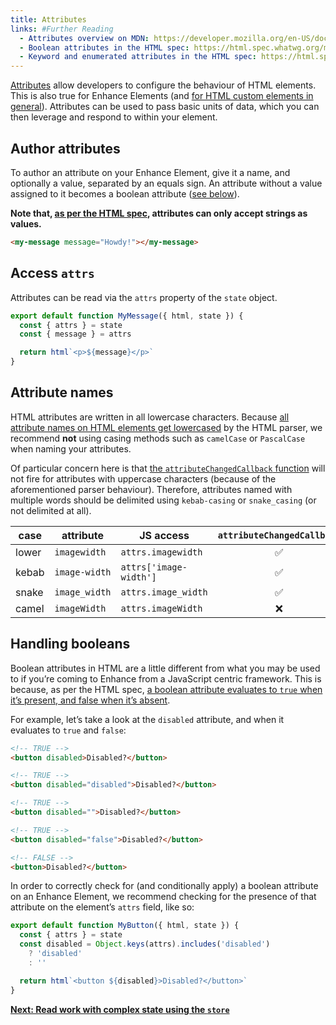 ```yaml
---
title: Attributes
links: #Further Reading
  - Attributes overview on MDN: https://developer.mozilla.org/en-US/docs/Glossary/Attribute
  - Boolean attributes in the HTML spec: https://html.spec.whatwg.org/multipage/common-microsyntaxes.html#boolean-attributes
  - Keyword and enumerated attributes in the HTML spec: https://html.spec.whatwg.org/multipage/common-microsyntaxes.html#keywords-and-enumerated-attributes
---
```


[Attributes](https://developer.mozilla.org/en-US/docs/Glossary/Attribute) allow developers to configure the behaviour of HTML elements. This is also true for Enhance Elements (and [for HTML custom elements in general](https://developer.mozilla.org/en-US/docs/Web/API/Web_components/Using_custom_elements#responding_to_attribute_changes)). Attributes can be used to pass basic units of data, which you can then leverage and respond to within your element.

## Author attributes

To author an attribute on your Enhance Element, give it a name, and optionally a value, separated by an equals sign. An attribute without a value assigned to it becomes a boolean attribute ([see below](#handling-booleans)).

**Note that, [as per the HTML spec](https://html.spec.whatwg.org/multipage/dom.html#attributes), attributes can only accept strings as values.**

```html
<my-message message="Howdy!"></my-message>
```

## Access `attrs`

Attributes can be read via the `attrs` property of the `state` object.

```javascript
export default function MyMessage({ html, state }) {
  const { attrs } = state
  const { message } = attrs

  return html`<p>${message}</p>`
}
```

## Attribute names

HTML attributes are written in all lowercase characters. Because [all attribute names on HTML elements get lowercased](https://html.spec.whatwg.org/multipage/dom.html#embedding-custom-non-visible-data-with-the-data-*-attributes:~:text=All%20attribute%20names%20on%20HTML%20elements%20in%20HTML%20documents%20get%20ASCII%2Dlowercased%20automatically) by the HTML parser, we recommend **not** using casing methods such as `camelCase` or `PascalCase` when naming your attributes.

Of particular concern here is that [the `attributeChangedCallback` function](https://developer.mozilla.org/en-US/docs/Web/API/Web_components/Using_custom_elements#responding_to_attribute_changes) will not fire for attributes with uppercase characters (because of the aforementioned parser behaviour). Therefore, attributes named with multiple words should be delimited using `kebab-casing` or `snake_casing` (or not delimited at all).

| case | attribute | JS access | `attributeChangedCallback` |
|---|---|---|:-:|
| lower | `imagewidth` | `attrs.imagewidth` | ✅ |
| kebab | `image-width` | `attrs['image-width']` | ✅ |
| snake | `image_width` | `attrs.image_width` | ✅ |
| camel | `imageWidth` | `attrs.imageWidth` | ❌ |

## Handling booleans

Boolean attributes in HTML are a little different from what you may be used to if you’re coming to Enhance from a JavaScript centric framework. This is because, as per the HTML spec, [a boolean attribute evaluates to `true` when it’s present, and false when it’s absent](https://developer.mozilla.org/en-US/docs/Glossary/Boolean/HTML).

For example, let’s take a look at the `disabled` attribute, and when it evaluates to `true` and `false`:

```html
<!-- TRUE -->
<button disabled>Disabled?</button>

<!-- TRUE -->
<button disabled="disabled">Disabled?</button>

<!-- TRUE -->
<button disabled="">Disabled?</button>

<!-- TRUE -->
<button disabled="false">Disabled?</button>

<!-- FALSE -->
<button>Disabled?</button>
```

In order to correctly check for (and conditionally apply) a boolean attribute on an Enhance Element, we recommend checking for the presence of that attribute on the element’s `attrs` field, like so:

```javascript
export default function MyButton({ html, state }) {
  const { attrs } = state
  const disabled = Object.keys(attrs).includes('disabled')
    ? 'disabled'
    : ''

  return html`<button ${disabled}>Disabled?</button>`
}
```

<doc-callout level="none" mark="🎛️">

**[Next: Read work with complex state using the `store`](/docs/elements/state/store)**

</doc-callout>

